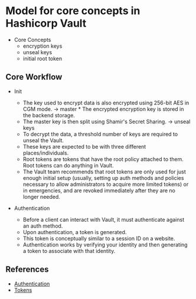 
# Model for core concepts in Hashicorp Vault


* Core Concepts
    * encryption keys
    * unseal keys
    * initial root token


## Core Workflow

* Init
    * The key used to encrypt data is also encrypted using 256-bit AES in CGM mode. -> master     * The encrypted encryption key is stored in the backend storage.
    * The master key is then split using Shamir's Secret Sharing. -> unseal keys
    * To decrypt the data, a threshold number of keys are required to unseal the Vault.
    * These keys are expected to be with three different places/individuals.
    * Root tokens are tokens that have the root policy attached to them. Root tokens can do anything in Vault.
    * The Vault team recommends that root tokens are only used for just enough initial setup (usually, setting up auth methods and policies necessary to allow administrators to acquire more limited tokens) or in emergencies, and are revoked immediately after they are no longer needed.

* Authentication
    * Before a client can interact with Vault, it must authenticate against an auth method.
    * Upon authentication, a token is generated.
    * This token is conceptually similar to a session ID on a website.
    * Authentication works by verifying your identity and then generating a token to associate with that identity.


## References

* [Authentication](https://www.vaultproject.io/docs/concepts/auth.html)
* [Tokens](https://www.vaultproject.io/docs/concepts/tokens.html)
